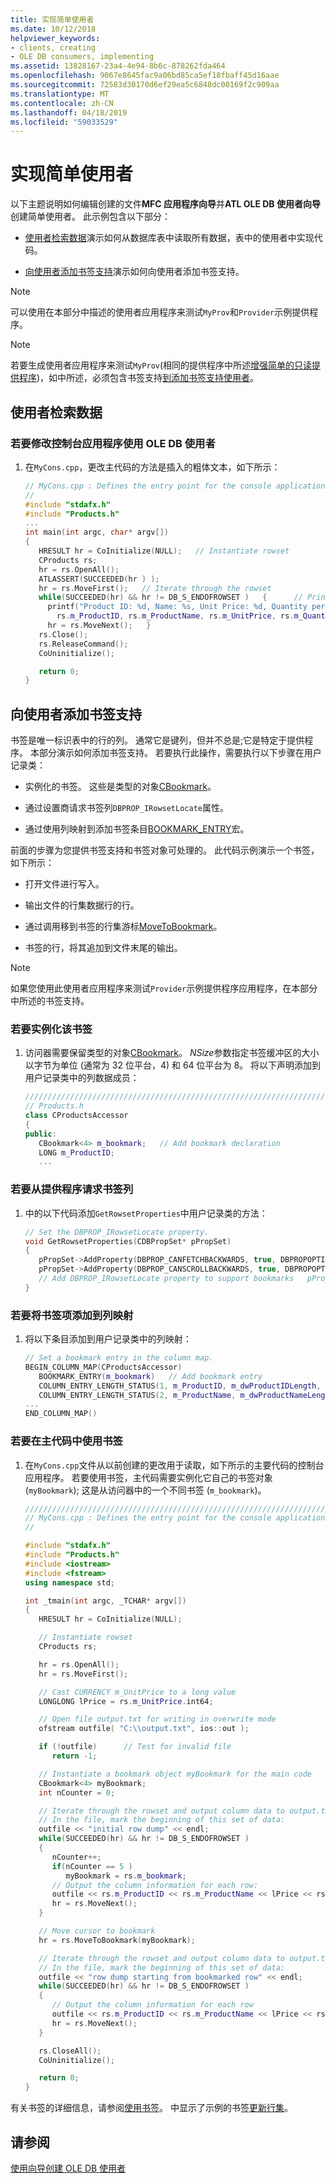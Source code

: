 ```yaml
---
title: 实现简单使用者
ms.date: 10/12/2018
helpviewer_keywords:
- clients, creating
- OLE DB consumers, implementing
ms.assetid: 13828167-23a4-4e94-8b6c-878262fda464
ms.openlocfilehash: 9067e8645fac9a06bd85ca5ef18fbaff45d16aae
ms.sourcegitcommit: 72583d30170d6ef29ea5c6848dc00169f2c909aa
ms.translationtype: MT
ms.contentlocale: zh-CN
ms.lasthandoff: 04/18/2019
ms.locfileid: "59033529"
---
```

# <a name="implementing-a-simple-consumer"></a>实现简单使用者

以下主题说明如何编辑创建的文件**MFC 应用程序向导**并**ATL OLE DB 使用者向导**创建简单使用者。 此示例包含以下部分：

- [使用者检索数据](#retrieve)演示如何从数据库表中读取所有数据，表中的使用者中实现代码。

- [向使用者添加书签支持](#bookmark)演示如何向使用者添加书签支持。

> [!NOTE]
> 可以使用在本部分中描述的使用者应用程序来测试`MyProv`和`Provider`示例提供程序。

> [!NOTE]
> 若要生成使用者应用程序来测试`MyProv`(相同的提供程序中所述[增强简单的只读提供程序](../../data/oledb/enhancing-the-simple-read-only-provider.md))，如中所述，必须包含书签支持[到添加书签支持使用者](#bookmark)。

## <a name="retrieve" ></a> 使用者检索数据

### <a name="to-modify-the-console-application-to-use-the-ole-db-consumer"></a>若要修改控制台应用程序使用 OLE DB 使用者

1. 在`MyCons.cpp`，更改主代码的方法是插入的粗体文本，如下所示：

    ```cpp
    // MyCons.cpp : Defines the entry point for the console application.
    //
    #include "stdafx.h"
    #include "Products.h"
    ...
    int main(int argc, char* argv[])
    {
       HRESULT hr = CoInitialize(NULL);   // Instantiate rowset
       CProducts rs;
       hr = rs.OpenAll();
       ATLASSERT(SUCCEEDED(hr ) );
       hr = rs.MoveFirst();   // Iterate through the rowset
       while(SUCCEEDED(hr) && hr != DB_S_ENDOFROWSET )   {      // Print out the column information for each row
         printf("Product ID: %d, Name: %s, Unit Price: %d, Quantity per Unit: %d, Units in Stock %d, Reorder Level %d\n",
           rs.m_ProductID, rs.m_ProductName, rs.m_UnitPrice, rs.m_QuantityPerUnit, rs.m_UnitsInStock, rs.m_ReorderLevel );
         hr = rs.MoveNext();   }
       rs.Close();
       rs.ReleaseCommand();
       CoUninitialize();

       return 0;
    }
    ```

## <a name="bookmark" ></a> 向使用者添加书签支持

书签是唯一标识表中的行的列。 通常它是键列，但并不总是;它是特定于提供程序。 本部分演示如何添加书签支持。 若要执行此操作，需要执行以下步骤在用户记录类：

- 实例化的书签。 这些是类型的对象[CBookmark](../../data/oledb/cbookmark-class.md)。

- 通过设置商请求书签列`DBPROP_IRowsetLocate`属性。

- 通过使用列映射到添加书签条目[BOOKMARK_ENTRY](../../data/oledb/bookmark-entry.md)宏。

前面的步骤为您提供书签支持和书签对象可处理的。 此代码示例演示一个书签，如下所示：

- 打开文件进行写入。

- 输出文件的行集数据行的行。

- 通过调用移到书签的行集游标[MoveToBookmark](../../data/oledb/crowset-movetobookmark.md)。

- 书签的行，将其追加到文件末尾的输出。

> [!NOTE]
> 如果您使用此使用者应用程序来测试`Provider`示例提供程序应用程序，在本部分中所述的书签支持。

### <a name="to-instantiate-the-bookmark"></a>若要实例化该书签

1. 访问器需要保留类型的对象[CBookmark](../../data/oledb/cbookmark-class.md)。 *NSize*参数指定书签缓冲区的大小以字节为单位 (通常为 32 位平台，4) 和 64 位平台为 8。 将以下声明添加到用户记录类中的列数据成员：

    ```cpp
    //////////////////////////////////////////////////////////////////////
    // Products.h
    class CProductsAccessor
    {
    public:
       CBookmark<4> m_bookmark;   // Add bookmark declaration
       LONG m_ProductID;
       ...
    ```

### <a name="to-request-a-bookmark-column-from-the-provider"></a>若要从提供程序请求书签列

1. 中的以下代码添加`GetRowsetProperties`中用户记录类的方法：

    ```cpp
    // Set the DBPROP_IRowsetLocate property.
    void GetRowsetProperties(CDBPropSet* pPropSet)
    {
       pPropSet->AddProperty(DBPROP_CANFETCHBACKWARDS, true, DBPROPOPTIONS_OPTIONAL);
       pPropSet->AddProperty(DBPROP_CANSCROLLBACKWARDS, true, DBPROPOPTIONS_OPTIONAL);
       // Add DBPROP_IRowsetLocate property to support bookmarks   pPropSet->AddProperty(DBPROP_IRowsetLocate, true);
    }
    ```

### <a name="to-add-a-bookmark-entry-to-the-column-map"></a>若要将书签项添加到列映射

1. 将以下条目添加到用户记录类中的列映射：

    ```cpp
    // Set a bookmark entry in the column map.
    BEGIN_COLUMN_MAP(CProductsAccessor)
       BOOKMARK_ENTRY(m_bookmark)   // Add bookmark entry
       COLUMN_ENTRY_LENGTH_STATUS(1, m_ProductID, m_dwProductIDLength, m_dwProductIDStatus)
       COLUMN_ENTRY_LENGTH_STATUS(2, m_ProductName, m_dwProductNameLength, m_dwProductNameStatus)
    ...
    END_COLUMN_MAP()
    ```

### <a name="to-use-a-bookmark-in-your-main-code"></a>若要在主代码中使用书签

1. 在`MyCons.cpp`文件从以前创建的更改用于读取，如下所示的主要代码的控制台应用程序。 若要使用书签，主代码需要实例化它自己的书签对象 (`myBookmark`); 这是从访问器中的一个不同书签 (`m_bookmark`)。

    ```cpp
    ///////////////////////////////////////////////////////////////////////
    // MyCons.cpp : Defines the entry point for the console application.
    //

    #include "stdafx.h"
    #include "Products.h"
    #include <iostream>
    #include <fstream>
    using namespace std;

    int _tmain(int argc, _TCHAR* argv[])
    {
       HRESULT hr = CoInitialize(NULL);

       // Instantiate rowset
       CProducts rs;

       hr = rs.OpenAll();
       hr = rs.MoveFirst();

       // Cast CURRENCY m_UnitPrice to a long value
       LONGLONG lPrice = rs.m_UnitPrice.int64;

       // Open file output.txt for writing in overwrite mode
       ofstream outfile( "C:\\output.txt", ios::out );

       if (!outfile)      // Test for invalid file
          return -1;

       // Instantiate a bookmark object myBookmark for the main code
       CBookmark<4> myBookmark;
       int nCounter = 0;

       // Iterate through the rowset and output column data to output.txt row by row
       // In the file, mark the beginning of this set of data:
       outfile << "initial row dump" << endl;
       while(SUCCEEDED(hr) && hr != DB_S_ENDOFROWSET )
       {
          nCounter++;
          if(nCounter == 5 )
             myBookmark = rs.m_bookmark;
          // Output the column information for each row:
          outfile << rs.m_ProductID << rs.m_ProductName << lPrice << rs.m_QuantityPerUnit << rs.m_UnitsInStock << rs.m_ReorderLevel << endl;
          hr = rs.MoveNext();
       }

       // Move cursor to bookmark
       hr = rs.MoveToBookmark(myBookmark);

       // Iterate through the rowset and output column data to output.txt row by row
       // In the file, mark the beginning of this set of data:
       outfile << "row dump starting from bookmarked row" << endl;
       while(SUCCEEDED(hr) && hr != DB_S_ENDOFROWSET )
       {
          // Output the column information for each row
          outfile << rs.m_ProductID << rs.m_ProductName << lPrice << rs.m_QuantityPerUnit << rs.m_UnitsInStock << rs.m_ReorderLevel << endl;
          hr = rs.MoveNext();
       }

       rs.CloseAll();
       CoUninitialize();

       return 0;
    }
    ```

有关书签的详细信息，请参阅[使用书签](../../data/oledb/using-bookmarks.md)。 中显示了示例的书签[更新行集](../../data/oledb/updating-rowsets.md)。

## <a name="see-also"></a>请参阅

[使用向导创建 OLE DB 使用者](../../data/oledb/creating-an-ole-db-consumer-using-a-wizard.md)

